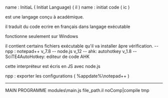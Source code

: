 
name : InitiaL ( Initiat Language) ( il )
name : initiat code ( ic )

est une langage conçu à académique.

il traduit du code ecrire en français dans langage exécutable 

fonctionne seulement sur Windows 

il contient certains fichiers exécutable qu'il va installer âpre vérification.
-- npp : notepad++ v_7.8
-- node.js v_12
-- ahk: autohotkey v_1.8
-- SciTE4AutoHotkey: editeur de code AHK

cette interpréteur est écris en JS avec node.js


npp :
exporter les configurations ( %appdate%\notepad++ )

--------------
MAIN PROGRAMME
modules\main.js file_path.il noComp|compile tmp
